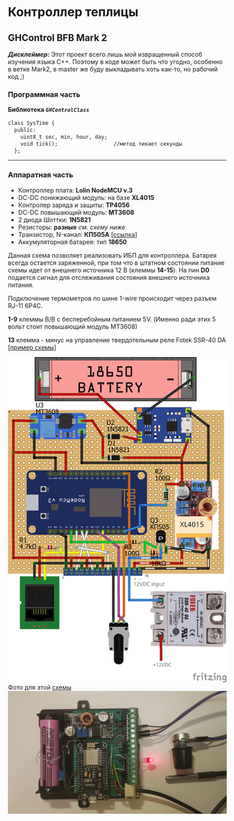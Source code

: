 # Контроллер теплицы
## GHControl BFB Mark 2

***Дисклеймер:*** Этот проект всего лишь мой извращенный способ изучения языка С++. Поэтому в коде может быть что угодно, особенно в ветке Mark2, в master же буду выкладывать хоть как-то, но рабочий код ;)  


### Программная часть ###
**Библиотека *`GHControlClass`***  

    class SysTime {
      public:
        uint8_t sec, min, hour, day;
        void tick();                  //метод тикает секунды
      };  
---


### Аппаратная часть ###
- Контроллер плата: **Lolin NodeMCU v.3**
- DC-DC понижающий модуль: на базе **XL4015**
- Контролер заряда и защиты: **TP4056**
- DC-DC повышающий модуль: **MT3608**
- 2 диода Шоттки: **1N5821**
- Резисторы: **разные** *см. схему ниже*
- Транзистор, N-канал: **КП505А** [[ссылка](https://www.chipdip.ru/product/kp505a)]
- Аккумуляторная батарея: тип **18650**  

Данная схема позволяет реализовать ИБП для контроллера. Батарея всегда остается заряженной, при том что в штатном состоянии питание схемы идет от внешнего источника 12 В (клеммы **14-15**). На пин **D0** подается сигнал для отслеживания состояния внешнего источника питания.

Подключение термометров по шине 1-wire происходит через разъем RJ-11 6P4C.

**1-9** клеммы В/В с бесперебойным питанием 5V. (Именно ради этих 5 вольт стоит повышающий модуль MT3608)

**13** клемма - минус на управление твердотельным реле Fotek SSR-40 DA [[пример схемы](http://alexgyver.ru/wp-content/uploads/2017/01/%D0%BC%D0%BE%D1%81%D1%84%D0%B5%D1%82_bb.jpg)]

![Схема](/img/mark2_bb_with_mosfet.png)
Фото для этой [схемы](/img/mark2_bb.png)
![Фото](/img/mark2_foto.png)
